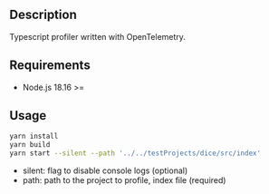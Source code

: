 ## Description
Typescript profiler written with OpenTelemetry.

## Requirements
- Node.js 18.16 >=

## Usage

```bash
yarn install
yarn build
yarn start --silent --path '../../testProjects/dice/src/index'
```

- silent: flag to disable console logs (optional)
- path: path to the project to profile, index file (required)
